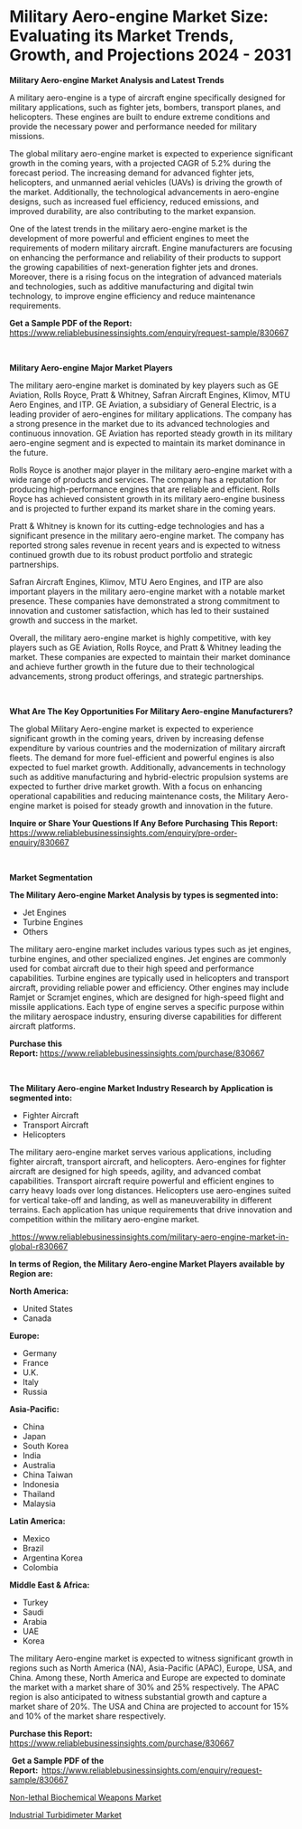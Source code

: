 <p><h1>Military Aero-engine Market Size: Evaluating its Market Trends, Growth, and Projections 2024 - 2031</h1></p><p><strong>Military Aero-engine Market Analysis and Latest Trends</strong></p>
<p><p>A military aero-engine is a type of aircraft engine specifically designed for military applications, such as fighter jets, bombers, transport planes, and helicopters. These engines are built to endure extreme conditions and provide the necessary power and performance needed for military missions.</p><p>The global military aero-engine market is expected to experience significant growth in the coming years, with a projected CAGR of 5.2% during the forecast period. The increasing demand for advanced fighter jets, helicopters, and unmanned aerial vehicles (UAVs) is driving the growth of the market. Additionally, the technological advancements in aero-engine designs, such as increased fuel efficiency, reduced emissions, and improved durability, are also contributing to the market expansion.</p><p>One of the latest trends in the military aero-engine market is the development of more powerful and efficient engines to meet the requirements of modern military aircraft. Engine manufacturers are focusing on enhancing the performance and reliability of their products to support the growing capabilities of next-generation fighter jets and drones. Moreover, there is a rising focus on the integration of advanced materials and technologies, such as additive manufacturing and digital twin technology, to improve engine efficiency and reduce maintenance requirements.</p></p>
<p><strong>Get a Sample PDF of the Report:&nbsp;</strong> <a href="https://www.reliablebusinessinsights.com/enquiry/request-sample/830667">https://www.reliablebusinessinsights.com/enquiry/request-sample/830667</a></p>
<p>&nbsp;</p>
<p><strong>Military Aero-engine Major Market Players</strong></p>
<p><p>The military aero-engine market is dominated by key players such as GE Aviation, Rolls Royce, Pratt & Whitney, Safran Aircraft Engines, Klimov, MTU Aero Engines, and ITP. GE Aviation, a subsidiary of General Electric, is a leading provider of aero-engines for military applications. The company has a strong presence in the market due to its advanced technologies and continuous innovation. GE Aviation has reported steady growth in its military aero-engine segment and is expected to maintain its market dominance in the future.</p><p>Rolls Royce is another major player in the military aero-engine market with a wide range of products and services. The company has a reputation for producing high-performance engines that are reliable and efficient. Rolls Royce has achieved consistent growth in its military aero-engine business and is projected to further expand its market share in the coming years.</p><p>Pratt & Whitney is known for its cutting-edge technologies and has a significant presence in the military aero-engine market. The company has reported strong sales revenue in recent years and is expected to witness continued growth due to its robust product portfolio and strategic partnerships.</p><p>Safran Aircraft Engines, Klimov, MTU Aero Engines, and ITP are also important players in the military aero-engine market with a notable market presence. These companies have demonstrated a strong commitment to innovation and customer satisfaction, which has led to their sustained growth and success in the market.</p><p>Overall, the military aero-engine market is highly competitive, with key players such as GE Aviation, Rolls Royce, and Pratt & Whitney leading the market. These companies are expected to maintain their market dominance and achieve further growth in the future due to their technological advancements, strong product offerings, and strategic partnerships.</p></p>
<p>&nbsp;</p>
<p><strong>What Are The Key Opportunities For Military Aero-engine Manufacturers?</strong></p>
<p><p>The global Military Aero-engine market is expected to experience significant growth in the coming years, driven by increasing defense expenditure by various countries and the modernization of military aircraft fleets. The demand for more fuel-efficient and powerful engines is also expected to fuel market growth. Additionally, advancements in technology such as additive manufacturing and hybrid-electric propulsion systems are expected to further drive market growth. With a focus on enhancing operational capabilities and reducing maintenance costs, the Military Aero-engine market is poised for steady growth and innovation in the future.</p></p>
<p><strong>Inquire or Share Your Questions If Any Before Purchasing This Report:</strong> <a href="https://www.reliablebusinessinsights.com/enquiry/pre-order-enquiry/830667">https://www.reliablebusinessinsights.com/enquiry/pre-order-enquiry/830667</a></p>
<p>&nbsp;</p>
<p><strong>Market Segmentation</strong></p>
<p><strong>The Military Aero-engine Market Analysis by types is segmented into:</strong></p>
<p><ul><li>Jet Engines</li><li>Turbine Engines</li><li>Others</li></ul></p>
<p><p>The military aero-engine market includes various types such as jet engines, turbine engines, and other specialized engines. Jet engines are commonly used for combat aircraft due to their high speed and performance capabilities. Turbine engines are typically used in helicopters and transport aircraft, providing reliable power and efficiency. Other engines may include Ramjet or Scramjet engines, which are designed for high-speed flight and missile applications. Each type of engine serves a specific purpose within the military aerospace industry, ensuring diverse capabilities for different aircraft platforms.</p></p>
<p><strong>Purchase this Report:&nbsp;</strong><a href="https://www.reliablebusinessinsights.com/purchase/830667">https://www.reliablebusinessinsights.com/purchase/830667</a></p>
<p>&nbsp;</p>
<p><strong>The Military Aero-engine Market Industry Research by Application is segmented into:</strong></p>
<p><ul><li>Fighter Aircraft</li><li>Transport Aircraft</li><li>Helicopters</li></ul></p>
<p><p>The military aero-engine market serves various applications, including fighter aircraft, transport aircraft, and helicopters. Aero-engines for fighter aircraft are designed for high speeds, agility, and advanced combat capabilities. Transport aircraft require powerful and efficient engines to carry heavy loads over long distances. Helicopters use aero-engines suited for vertical take-off and landing, as well as maneuverability in different terrains. Each application has unique requirements that drive innovation and competition within the military aero-engine market.</p></p>
<p><a href="https://www.reliablebusinessinsights.com/military-aero-engine-market-in-global-r830667">&nbsp;https://www.reliablebusinessinsights.com/military-aero-engine-market-in-global-r830667</a></p>
<p><strong>In terms of Region, the Military Aero-engine Market Players available by Region are:</strong></p>
<p>
    <p> <strong> North America: </strong>
        <ul>
            <li>United States</li>
            <li>Canada</li>
        </ul>
        </p> 
    <p> <strong> Europe: </strong>
        <ul>
            <li>Germany</li>
            <li>France</li>
            <li>U.K.</li>
            <li>Italy</li>
            <li>Russia</li>
        </ul>
        </p> 
    <p> <strong> Asia-Pacific: </strong>
        <ul>
            <li>China</li>
            <li>Japan</li>
            <li>South Korea</li>
            <li>India</li>
            <li>Australia</li>
            <li>China Taiwan</li>
            <li>Indonesia</li>
            <li>Thailand</li>
            <li>Malaysia</li>
        </ul>
        </p> 
    <p> <strong> Latin America: </strong>
        <ul>
            <li>Mexico</li>
            <li>Brazil</li>
            <li>Argentina Korea</li>
            <li>Colombia</li>
        </ul>
        </p> 
    <p> <strong> Middle East & Africa: </strong>
        <ul>
            <li>Turkey</li>
            <li>Saudi</li>
            <li>Arabia</li>
            <li>UAE</li>
            <li>Korea</li>
        </ul>
    </p>
    </p>
<p><p>The military Aero-engine market is expected to witness significant growth in regions such as North America (NA), Asia-Pacific (APAC), Europe, USA, and China. Among these, North America and Europe are expected to dominate the market with a market share of 30% and 25% respectively. The APAC region is also anticipated to witness substantial growth and capture a market share of 20%. The USA and China are projected to account for 15% and 10% of the market share respectively.</p></p>
<p><strong>Purchase this Report: </strong><a href="https://www.reliablebusinessinsights.com/purchase/830667">https://www.reliablebusinessinsights.com/purchase/830667</a></p>
<p>&nbsp;<strong>Get a Sample PDF of the Report:&nbsp;&nbsp;</strong><a href="https://www.reliablebusinessinsights.com/enquiry/request-sample/830667">https://www.reliablebusinessinsights.com/enquiry/request-sample/830667</a></p>
<p><strong></strong></p>
<p><p><a href="https://github.com/nathandecarvalho/Market-Research-Report-List-3/blob/main/non-lethal-biochemical-weapons-market.md">Non-lethal Biochemical Weapons Market</a></p><p><a href="https://issuu.com/reportprime-2/docs/industrial-turbidimeter-market-size-2030.pptx">Industrial Turbidimeter Market</a></p></p>